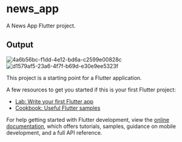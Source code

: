 # news_app

A News App Flutter project.

## Output 
![4a6b56bc-f1dd-4e12-bd6a-c2599e00828c](https://github.com/hk1728557/NewsApp/assets/90959033/7939d548-94e2-4201-a565-fa003a64a5a0)  ![d1579af5-23a6-4f7f-b69d-e30e9ee5323f](https://github.com/hk1728557/NewsApp/assets/90959033/acb2aa72-adb6-4c8f-bda6-f412f4e58273)






This project is a starting point for a Flutter application.

A few resources to get you started if this is your first Flutter project:

- [Lab: Write your first Flutter app](https://docs.flutter.dev/get-started/codelab)
- [Cookbook: Useful Flutter samples](https://docs.flutter.dev/cookbook)

For help getting started with Flutter development, view the
[online documentation](https://docs.flutter.dev/), which offers tutorials,
samples, guidance on mobile development, and a full API reference.
